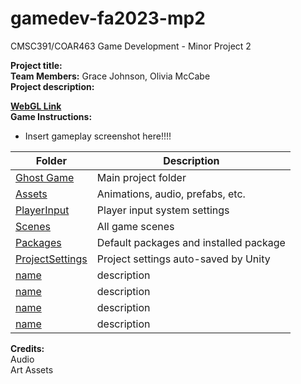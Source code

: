 # gamedev-fa2023-mp2
CMSC391/COAR463 Game Development - Minor Project 2

**Project title:**   
**Team Members:** Grace Johnson, Olivia McCabe  
**Project description:**  

**[WebGL Link](https://play.unity.com/)**  
**Game Instructions:**  
- Insert gameplay screenshot here!!!!  
 
| Folder | Description |
|---|---|
| [Ghost Game](https://github.com/cmsc-vcu/gamedev-fa2023-mp2-im-scared/tree/d2fd58ce845752d1ec0e97eeeaf7f5acfb26a006/Ghost%20Game) | Main project folder |
| [Assets](https://github.com/cmsc-vcu/gamedev-fa2023-mp2-im-scared/tree/d2fd58ce845752d1ec0e97eeeaf7f5acfb26a006/Ghost%20Game/Assets) | Animations, audio, prefabs, etc. |
| [PlayerInput](https://github.com/cmsc-vcu/gamedev-fa2023-mp2-im-scared/tree/71d01148953312b4f543e55815257ff5308287a7/Ghost%20Game/Assets/PlayerInput) | Player input system settings |
| [Scenes](https://github.com/cmsc-vcu/gamedev-fa2023-mp2-im-scared/tree/d2fd58ce845752d1ec0e97eeeaf7f5acfb26a006/Ghost%20Game/Assets/Scenes) | All game scenes |
| [Packages](https://github.com/cmsc-vcu/gamedev-fa2023-mp2-im-scared/tree/d2fd58ce845752d1ec0e97eeeaf7f5acfb26a006/Ghost%20Game/Packages) | Default packages and installed package |
| [ProjectSettings](https://github.com/cmsc-vcu/gamedev-fa2023-mp2-im-scared/tree/d2fd58ce845752d1ec0e97eeeaf7f5acfb26a006/Ghost%20Game/ProjectSettings) | Project settings auto-saved by Unity |
| [name](link) | description |
| [name](link) | description |
| [name](link) | description |
| [name](link) | description |

**Credits:**  
Audio  
Art Assets  

